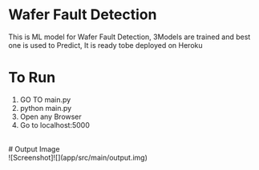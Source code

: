 # Wafer Fault Detection</br>
This is ML model for Wafer Fault Detection, 3Models are trained and best one is used to Predict, It is ready tobe deployed on Heroku</br>
# To Run</br>
1) GO TO main.py
2) python main.py
3) Open any Browser
4) Go to localhost:5000

</br>
# Output Image</br>
![Screenshot]![](app/src/main/output.img)


